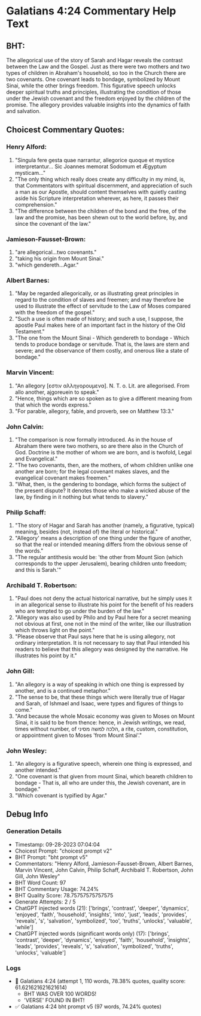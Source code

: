 # Galatians 4:24 Commentary Help Text

## BHT:
The allegorical use of the story of Sarah and Hagar reveals the contrast between the Law and the Gospel. Just as there were two mothers and two types of children in Abraham's household, so too in the Church there are two covenants. One covenant leads to bondage, symbolized by Mount Sinai, while the other brings freedom. This figurative speech unlocks deeper spiritual truths and principles, illustrating the condition of those under the Jewish covenant and the freedom enjoyed by the children of the promise. The allegory provides valuable insights into the dynamics of faith and salvation.

## Choicest Commentary Quotes:
### Henry Alford:
1. "Singula fere gesta quae narrantur, allegorice quoque et mystice interpretantur... Sic Joannes memorat Sodomum et Ægyptum mysticam..."
2. "The only thing which really does create any difficulty in my mind, is, that Commentators with spiritual discernment, and appreciation of such a man as our Apostle, should content themselves with quietly casting aside his Scripture interpretation wherever, as here, it passes their comprehension."
3. "The difference between the children of the bond and the free, of the law and the promise, has been shewn out to the world before, by, and since the covenant of the law."

### Jamieson-Fausset-Brown:
1. "are allegorical...two covenants."
2. "taking his origin from Mount Sinai."
3. "which gendereth...Agar."

### Albert Barnes:
1. "May be regarded allegorically, or as illustrating great principles in regard to the condition of slaves and freemen; and may therefore be used to illustrate the effect of servitude to the Law of Moses compared with the freedom of the gospel."
2. "Such a use is often made of history; and such a use, I suppose, the apostle Paul makes here of an important fact in the history of the Old Testament."
3. "The one from the Mount Sinai - Which gendereth to bondage - Which tends to produce bondage or servitude. That is, the laws are stern and severe; and the observance of them costly, and onerous like a state of bondage."

### Marvin Vincent:
1. "An allegory [εστιν αλληγορουμενα]. N. T. o. Lit. are allegorised. From allo another, ajgoreuein to speak."
2. "Hence, things which are so spoken as to give a different meaning from that which the words express."
3. "For parable, allegory, fable, and proverb, see on Matthew 13:3."

### John Calvin:
1. "The comparison is now formally introduced. As in the house of Abraham there were two mothers, so are there also in the Church of God. Doctrine is the mother of whom we are born, and is twofold, Legal and Evangelical."
2. "The two covenants, then, are the mothers, of whom children unlike one another are born; for the legal covenant makes slaves, and the evangelical covenant makes freemen."
3. "What, then, is the gendering to bondage, which forms the subject of the present dispute? It denotes those who make a wicked abuse of the law, by finding in it nothing but what tends to slavery."

### Philip Schaff:
1. "The story of Hagar and Sarah has another (namely, a figurative, typical) meaning, besides (not, instead of) the literal or historical."
2. "Allegory' means a description of one thing under the figure of another, so that the real or intended meaning differs from the obvious sense of the words."
3. "The regular antithesis would be: 'the other from Mount Sion (which corresponds to the upper Jerusalem), bearing children unto freedom; and this is Sarah.'"

### Archibald T. Robertson:
1. "Paul does not deny the actual historical narrative, but he simply uses it in an allegorical sense to illustrate his point for the benefit of his readers who are tempted to go under the burden of the law."
2. "Allegory was also used by Philo and by Paul here for a secret meaning not obvious at first, one not in the mind of the writer, like our illustration which throws light on the point."
3. "Please observe that Paul says here that he is using allegory, not ordinary interpretation. It is not necessary to say that Paul intended his readers to believe that this allegory was designed by the narrative. He illustrates his point by it."

### John Gill:
1. "An allegory is a way of speaking in which one thing is expressed by another, and is a continued metaphor."
2. "The sense to be, that these things which were literally true of Hagar and Sarah, of Ishmael and Isaac, were types and figures of things to come."
3. "And because the whole Mosaic economy was given to Moses on Mount Sinai, it is said to be from thence: hence, in Jewish writings, we read, times without number, of הלכה למשה מסיני, a rite, custom, constitution, or appointment given to Moses 'from Mount Sinai'."

### John Wesley:
1. "An allegory is a figurative speech, wherein one thing is expressed, and another intended."
2. "One covenant is that given from mount Sinai, which beareth children to bondage - That is, all who are under this, the Jewish covenant, are in bondage."
3. "Which covenant is typified by Agar."


## Debug Info
### Generation Details
- Timestamp: 09-28-2023 07:04:04
- Choicest Prompt: "choicest prompt v2"
- BHT Prompt: "bht prompt v5"
- Commentators: "Henry Alford, Jamieson-Fausset-Brown, Albert Barnes, Marvin Vincent, John Calvin, Philip Schaff, Archibald T. Robertson, John Gill, John Wesley"
- BHT Word Count: 97
- BHT Commentary Usage: 74.24%
- BHT Quality Score: 78.75757575757575
- Generate Attempts: 2 / 5
- ChatGPT injected words (21):
	['brings', 'contrast', 'deeper', 'dynamics', 'enjoyed', 'faith', 'household', 'insights', 'into', 'just', 'leads', 'provides', 'reveals', 's', 'salvation', 'symbolized', 'too', 'truths', 'unlocks', 'valuable', 'while']
- ChatGPT injected words (significant words only) (17):
	['brings', 'contrast', 'deeper', 'dynamics', 'enjoyed', 'faith', 'household', 'insights', 'leads', 'provides', 'reveals', 's', 'salvation', 'symbolized', 'truths', 'unlocks', 'valuable']

### Logs
- 🔄 Galatians 4:24 (attempt 1, 110 words, 78.38% quotes, quality score: 61.621621621621614) 
	- BHT WAS OVER 100 WORDS! 
	- 'VERSE' FOUND IN BHT!
- ✅ Galatians 4:24 bht prompt v5 (97 words, 74.24% quotes)